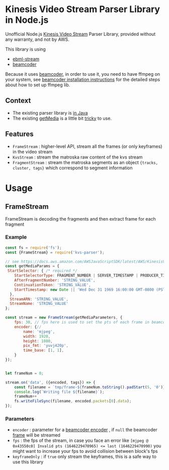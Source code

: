 # Kinesis Video Stream Parser Library in Node.js

Unofficial Node.js [Kinesis Video Stream](https://aws.amazon.com/kinesis/video-streams/) Parser Library, provided without any warranty, and not by AWS.

This library is using 
* [ebml-stream](https://www.npmjs.com/package/ebml-stream)
* [beamcoder](https://www.npmjs.com/package/beamcoder)

Because it uses [beamcoder](https://www.npmjs.com/package/beamcoder), in order to use it, you need to have ffmpeg on your system, see [beamcoder installation instructions](https://github.com/Streampunk/beamcoder#installation) for the detailed steps about how to set up ffmpeg lib.

## Context

* The existing parser library is [in Java](https://docs.aws.amazon.com/kinesisvideostreams/latest/dg/parser-library.html)
* The existing [getMedia](https://docs.aws.amazon.com/AWSJavaScriptSDK/latest/AWS/KinesisVideoMedia.html#getMedia-property) is a little bit [tricky](https://stackoverflow.com/questions/53921074/how-to-get-metadata-from-amazon-kinesis-video-streams-via-video-js-and-http-stre/71298009#71298009) to use.

## Features

* `FrameStream` : higher-level API, stream all the frames (or only keyframes) in the video stream
* `KvsStream` : stream the matroska raw content of the kvs stream
* `FragmentStream` : stream the matroska segments as an object `{tracks, cluster, tags}` which correspond to segment information

# Usage

## FrameStream

FrameStream is decoding the fragments and then extract frame for each fragment

### Example


```js
const fs = require('fs');
const {FrameStream} = require('kvs-parser');

// see https://docs.aws.amazon.com/AWSJavaScriptSDK/latest/AWS/KinesisVideoMedia.html#getMedia-property
const getMediaParams = {
 StartSelector: { /* required */
    StartSelectorType: FRAGMENT_NUMBER | SERVER_TIMESTAMP | PRODUCER_TIMESTAMP | NOW | EARLIEST | CONTINUATION_TOKEN, /* required */
    AfterFragmentNumber: 'STRING_VALUE',
    ContinuationToken: 'STRING_VALUE',
    StartTimestamp: new Date || 'Wed Dec 31 1969 16:00:00 GMT-0800 (PST)' || 123456789
  },
  StreamARN: 'STRING_VALUE',
  StreamName: 'STRING_VALUE'
};

const stream = new FrameStream(getMediaParameters, {
	fps: 30, // fps here is used to set the pts of each frame in beamcoder
	encoder: {// 
		name: 'mjpeg',
		width: 1920,
		height: 1080,
		pix_fmt: 'yuvj420p',
		time_base: [1, 1],
	}
});


let frameNum = 0;

stream.on('data', ({encoded, tags}) => {
	const filename = `tmp/frame-${frameNum.toString().padStart(5, '0')}.jpg`;
	console.log(`Writing file ${filename}`);
	frameNum++
	fs.writeFileSync(filename, encoded.packets[0].data);
});
```

### Parameters

* `encoder` : parameter for a [beamcoder encoder](https://github.com/Streampunk/beamcoder#encoder) , if `null` the beamcoder [frame](https://github.com/Streampunk/beamcoder#creating-frames) will be streamed
* `fps` : the fps of the stream, in case you face an error like `[mjpeg @ 0x43550c0] Invalid pts (1646229470965) <= last (1646229470990)` you might want to increase your fps to avoid collision between block's fps 
* `keyframeOnly` : if `true` only stream the keyframes, this is a safe way to use this library
